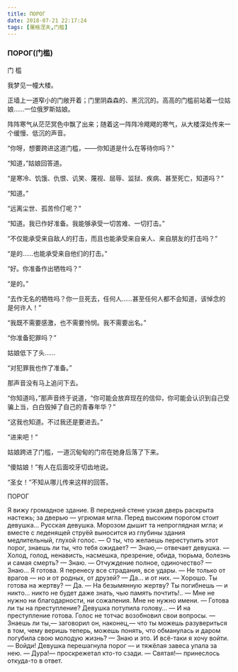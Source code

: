 ```yaml
---
title: ПОРОГ
date: 2018-07-21 22:17:24
tags: [屠格涅夫,门槛]
---
```

### ПОРОГ(门槛)
门 槛

我梦见一幢大楼。

正墙上一道窄小的门敞开着；门里阴森森的、黑沉沉的。高高的门槛前站着一位姑娘......一位俄罗斯姑娘。

阵阵寒气从茫茫冥色中飘了出来；随着这一阵阵冷飕飕的寒气，从大楼深处传来一个缓慢、低沉的声音。

“你呀，想要跨进这道门槛，——你知道是什么在等待你吗？”

“知道，”姑娘回答道。

“是寒冷、饥饿、仇恨、讥笑、蔑视、屈辱、监狱、疾病、甚至死亡，知道吗？”

“知道。”

“远离尘世、孤苦伶仃呢？”

“知道。我已作好准备。我能够承受一切苦难、一切打击。”

“不仅能承受来自敌人的打击，而且也能承受来自亲人、来自朋友的打击吗？”

“是的......也能承受来自他们的打击。”

“好。你准备作出牺牲吗？”

“是的。”

“去作无名的牺牲吗？你一旦死去，任何人......甚至任何人都不会知道，该悼念的是何许人！”

“我既不需要感激，也不需要怜悯。我不需要出名。”

“你准备犯罪吗？”

姑娘低下了头......

“对犯罪我也作了准备。”

那声音没有马上追问下去。

“你知道吗，”那声音终于说道，“你可能会放弃现在的信仰，你可能会认识到自己受骗上当，白白毁掉了自己的青春年华？”

“这我也知道。不过我还是要进去。”

“进来吧！”

姑娘跨进了门槛，一道沉甸甸的门帘在她身后落了下来。

“傻姑娘！”有人在后面咬牙切齿地说。

“圣女！”不知从哪儿传来这样的回答。 

ПОРОГ

Я вижу громадное здание.
В передней стене узкая дверь раскрыта настежь; за дверью — угрюмая мгла. Перед высоким порогом стоит девушка... Русская девушка.
Морозом дышит та непроглядная мгла; и вместе с леденящей струёй выносится из глубины здания медлительный, глухой голос.
— О ты, что желаешь переступить этот порог, знаешь ли ты, что тебя ожидает?
— Знаю,— отвечает девушка.
— Холод, голод, ненависть, насмешка, презрение, обида, тюрьма, болезнь и самая смерть?
— Знаю.
— Отчуждение полное, одиночество?
— Знаю... Я готова. Я перенесу все страдания, все удары.
— Не только от врагов — но и от родных, от друзей?
— Да... и от них.
— Хорошо. Ты готова на жертву?
— Да.
— На безымянную жертву? Ты погибнешь — и никто... никто не будет даже знать, чью память почтить!..
— Мне не нужно ни благодарности, ни сожаления. Мне не нужно имени.
— Готова ли ты на преступление?
Девушка потупила голову...
— И на преступление готова.
Голос не тотчас возобновил свои вопросы.
— Знаешь ли ты,— заговорил он, наконец,— что ты можешь разувериться в том, чему веришь теперь, можешь понять, что обманулась и даром погубила свою молодую жизнь?
— Знаю и это. И всё-таки я хочу войти.
— Войди!
Девушка перешагнула порог — и тяжёлая завеса упала за нею.
— Дура!— проскрежетал кто-то сзади.
— Святая!— принеслось откуда-то в ответ.